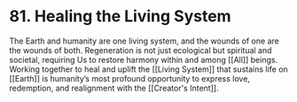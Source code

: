 # 81. Healing the Living System

The Earth and humanity are one living system, and the wounds of one are the wounds of both. Regeneration is not just ecological but spiritual and societal, requiring Us to restore harmony within and among [[All]] beings. Working together to heal and uplift the [[Living System]] that sustains life on [[Earth]] is humanity’s most profound opportunity to express love, redemption, and realignment with the [[Creator's Intent]].  

